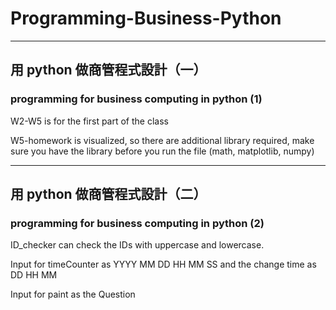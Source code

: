 # Programming-Business-Python
---
## 用 python 做商管程式設計（一）
### programming for business computing in python (1)

W2-W5 is for the first part of the class

W5-homework is visualized, so there are additional library required, make sure you have the library before you run the file (math, matplotlib, numpy)

---
## 用 python 做商管程式設計（二）
### programming for business computing in python (2)

ID_checker can check the IDs with uppercase and lowercase.

Input for timeCounter as YYYY MM DD HH MM SS and the change time as DD HH MM

Input for paint as the Question
